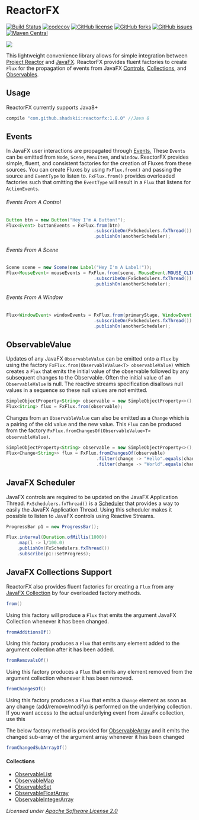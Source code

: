 # ReactorFX
[![Build Status](https://travis-ci.org/shadskii/ReactorFX.svg?branch=master)](https://travis-ci.org/shadskii/ReactorFX)
[![codecov](https://codecov.io/gh/shadskii/ReactorFX/branch/master/graph/badge.svg)](https://codecov.io/gh/shadskii/ReactorFX)
[![GitHub license](https://img.shields.io/github/license/shadskii/ReactorFX.svg)](https://github.com/shadskii/ReactorFX/blob/master/LICENSE)
[![GitHub forks](https://img.shields.io/github/forks/shadskii/ReactorFX.svg)](https://github.com/shadskii/ReactorFX/network)
[![GitHub issues](https://img.shields.io/github/issues/shadskii/ReactorFX.svg)](https://github.com/shadskii/ReactorFX/issues)
[![Maven Central](https://maven-badges.herokuapp.com/maven-central/com.github.shadskii/reactorfx/badge.svg)](https://maven-badges.herokuapp.com/maven-central/com.github.shadskii/reactorfx)


<img src="https://github.com/shadskii/ReactorFX/blob/master/ReactorFX_logo.png?raw=true" align="middle">

This lightweight convenience library allows for simple integration between [Project Reactor](https://projectreactor.io/) and 
[JavaFX](https://docs.oracle.com/javase/8/javafx/get-started-tutorial/jfx-overview.htm). ReactorFX provides fluent 
factories to create `Flux` for the propagation of events from JavaFX [Controls](https://docs.oracle.com/javase/8/javafx/api/javafx/scene/Node.html), 
[Collections](https://docs.oracle.com/javase/8/javafx/api/javafx/collections/package-summary.html), and 
[Observables](https://docs.oracle.com/javase/8/javafx/api/javafx/beans/Observable.html).

## Usage
ReactorFX currently supports Java8+
```groovy
compile "com.github.shadskii:reactorfx:1.8.0" //Java 8

```

## Events
In JavaFX user interactions are propagated through [Events.](https://docs.oracle.com/javase/8/javafx/api/javafx/event/Event.html) 
These `Events` can be emitted from `Node`, `Scene`, `MenuItem`, and `Window`. ReactorFX provides simple, fluent, and consistent 
factories for the creation of Fluxes from these sources. You can create Fluxes by using `FxFlux.from()` and 
passing the source and `EventType` to listen to. `FxFlux.from()` provides overloaded factories such that omitting the 
`EventType` will result in a `Flux` that listens for `ActionEvents`.
 
 ###### Events From A Control
 ```java
 Button btn = new Button("Hey I'm A Button!");
 Flux<Event> buttonEvents = FxFlux.from(btn)
                                  .subscribeOn(FxSchedulers.fxThread())
                                  .publishOn(anotherScheduler);
 ```
 ###### Events From A Scene
 ```java
 Scene scene = new Scene(new Label("Hey I'm A Label!"));
 Flux<MouseEvent> mouseEvents = FxFlux.from(scene, MouseEvent.MOUSE_CLICKED)
                                  .subscribeOn(FxSchedulers.fxThread())
                                  .publishOn(anotherScheduler);
 ``` 
 
 ###### Events From A Window
  ```java
  Flux<WindowEvent> windowEvents = FxFlux.from(primaryStage, WindowEvent.WINDOW_HIDING)
                                   .subscribeOn(FxSchedulers.fxThread())
                                   .publishOn(anotherScheduler);
  ``` 

## ObservableValue
Updates of any JavaFX `ObservableValue` can be emitted onto a `Flux` by using the factory `FxFlux.from(ObservableValue<T> observableValue)` 
which creates a `Flux` that emits the initial value of the observable followed by any subsequent changes to the Observable. Often the
initial value of an `ObservableValue` is null. The reactive streams specification disallows null values in a sequence so these 
null values are not emitted.

```java
SimpleObjectProperty<String> observable = new SimpleObjectProperty<>();
Flux<String> flux = FxFlux.from(observable); 
```

Changes from an `ObservableValue` can also be emitted as a `Change` which is a pairing of the old value and the new value. 
This `Flux` can be produced from the factory `FxFlux.fromChangesOf(ObservableValue<T> observableValue)`. 
```java
SimpleObjectProperty<String> observable = new SimpleObjectProperty<>();
Flux<Change<String>> flux = FxFlux.fromChangesOf(observable)
                                  .filter(change -> "Hello".equals(change.getOldValue()))
                                  .filter(change -> "World".equals(change.getNewValue()));
```


## JavaFX Scheduler
JavaFX controls are required to be updated on the JavaFX Application Thread. `FxSchedulers.fxThread()` is a 
[Scheduler](https://projectreactor.io/docs/core/release/api/) that provides a way to easily the 
JavaFX Application Thread. Using this scheduler makes it possible to listen to JavaFX controls using Reactive Streams.

```java
ProgressBar p1 = new ProgressBar();

Flux.interval(Duration.ofMillis(1000))
    .map(l -> l/100.0)
    .publishOn(FxSchedulers.fxThread())
    .subscribe(p1::setProgress);
```


## JavaFX Collections Support
ReactorFX also provides fluent factories for creating a `Flux` from any [JavaFX Collection](https://docs.oracle.com/javase/8/javafx/api/javafx/collections/package-summary.html) 
by four overloaded factory methods. 
```java
from()
```
Using this factory will produce a `Flux` that emits the argument JavaFX Collection whenever it has been changed.

```java
fromAdditionsOf()
```
Using this factory produces a `Flux` that emits any element added to the argument collection after it has been added.

```java
fromRemovalsOf()
```
Using this factory produces a `Flux` that emits any element removed from the argument collection whenever it has been 
removed.

```java
fromChangesOf()
```

Using this factory produces a `Flux` that emits a `Change` element as soon as any change (add/remove/modify) is performed on the underlying collection. If you want access to the actual underlying event from JavaFx collection, use this

The below factory method is provided for [ObservableArray](https://docs.oracle.com/javase/8/javafx/api/javafx/collections/ObservableArray.html) and it emits the changed sub-array of the argument array whenever it has been changed
```java
fromChangedSubArrayOf()
```


#### Collections
* [ObservableList](https://docs.oracle.com/javase/8/javafx/api/javafx/collections/ObservableList.html)
* [ObservableMap](https://docs.oracle.com/javase/8/javafx/api/javafx/collections/ObservableMap.html)
* [ObservableSet](https://docs.oracle.com/javase/8/javafx/api/javafx/collections/ObservableSet.html)
* [ObservableFloatArray](https://docs.oracle.com/javase/8/javafx/api/javafx/collections/ObservableFloatArray.html)
* [ObservableIntegerArray](https://docs.oracle.com/javase/8/javafx/api/javafx/collections/ObservableIntegerArray.html)


_Licensed under [Apache Software License 2.0](www.apache.org/licenses/LICENSE-2.0)_
